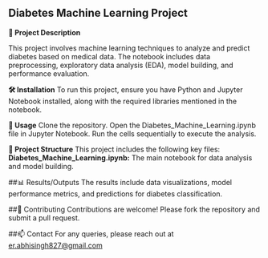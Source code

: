 ## Diabetes Machine Learning Project
**📘 Project Description**

This project involves machine learning techniques to analyze and predict diabetes based on medical data. The notebook includes data preprocessing, exploratory data analysis (EDA), model building, and performance evaluation.

**🛠️ Installation**
To run this project, ensure you have Python and Jupyter Notebook installed, along with the required libraries mentioned in the notebook.

**🚀 Usage**
Clone the repository.
Open the Diabetes_Machine_Learning.ipynb file in Jupyter Notebook.
Run the cells sequentially to execute the analysis.

**📂 Project Structure**
This project includes the following key files:
**Diabetes_Machine_Learning.ipynb:** The main notebook for data analysis and model building.

##📊 Results/Outputs
The results include data visualizations, model performance metrics, and predictions for diabetes classification.

##🤝 Contributing
Contributions are welcome! Please fork the repository and submit a pull request.

##📫 Contact
For any queries, please reach out at er.abhisingh827@gmail.com
